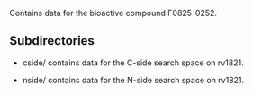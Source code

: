 Contains data for the bioactive compound F0825-0252.

## Subdirectories

- cside/ contains data for the C-side search space on rv1821.

- nside/ contains data for the N-side search space on rv1821.

